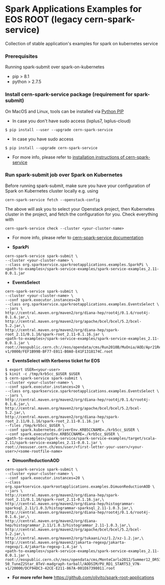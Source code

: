 # Spark Applications Examples for EOS ROOT (legacy cern-spark-service)

Collection of stable application's examples for spark on kubernetes service 

### Prerequisites

Running spark-submit over spark-on-kubernetes
- pip > 8.1
- python > 2.7.5

### Install cern-spark-service package (requirement for spark-submit)

On MacOS and Linux, tools can be installed via [Python PIP](https://pip.pypa.io/en/stable/installing)

* In case you don't have sudo access (lxplus7, lxplus-cloud)
```
$ pip install --user --upgrade cern-spark-service
```

* In case you have sudo access
```
$ pip install --upgrade cern-spark-service
```

* For more info, please refer to [installation instructions of cern-spark-service](https://pypi.org/project/cern-spark-service)

### Run spark-submit job over Spark on Kubernetes

Before running spark-submit, make sure you have your configuration of Spark on Kubernetes cluster
locally e.g. using

```
cern-spark-service fetch --openstack-config
```

The above will ask you to select your Openstack project, then Kubernetes cluster in the project, 
and fetch the configuration for you. Check everything with

```
cern-spark-service check --cluster <your-cluster-name>
```

* For more info, please refer to [cern-spark-service documentation](https://pypi.org/project/cern-spark-service)

- **SparkPi**

```
cern-spark-service spark-submit \
--cluster <your-cluster-name> \
--class org.sparkservice.sparkrootapplications.examples.SparkPi \
<path-to-examples>/spark-service-examples/spark-service-examples_2.11-0.0.1.jar
```

- **EventsSelect**

```
cern-spark-service spark-submit \
--cluster <your-cluster-name> \
--conf spark.executor.instances=20 \
--class org.sparkservice.sparkrootapplications.examples.EventsSelect \
--jars \
http://central.maven.org/maven2/org/diana-hep/root4j/0.1.6/root4j-0.1.6.jar,\
http://central.maven.org/maven2/org/apache/bcel/bcel/5.2/bcel-5.2.jar,\
http://central.maven.org/maven2/org/diana-hep/spark-root_2.11/0.1.16/spark-root_2.11-0.1.16.jar \
<path-to-examples>/spark-service-examples/spark-service-examples_2.11-0.0.1.jar \
root://eospublic.cern.ch://eos/opendata/cms/Run2010B/MuOnia/AOD/Apr21ReReco-v1/0000/FEF1B99B-BF77-E011-B0A0-E41F1318174C.root
```

- **EventsSelect with Kerberos ticket for EOS**

```
$ export USER=<your-user>
$ kinit -c /tmp/krb5cc_$USER $USER
$ cern-spark-service spark-submit \
--cluster <your-cluster-name> \
--conf spark.executor.instances=20 \
--class org.sparkservice.sparkrootapplications.examples.EventsSelect \
--jars \
http://central.maven.org/maven2/org/diana-hep/root4j/0.1.6/root4j-0.1.6.jar,\
http://central.maven.org/maven2/org/apache/bcel/bcel/5.2/bcel-5.2.jar,\
http://central.maven.org/maven2/org/diana-hep/spark-root_2.11/0.1.16/spark-root_2.11-0.1.16.jar \
--files /tmp/krb5cc_$USER \
--conf spark.kubernetes.driverEnv.KRB5CCNAME=./krb5cc_$USER \
--conf spark.executorEnv.KRB5CCNAME=./krb5cc_$USER \
<path-to-examples>/spark-service/spark-service-examples/target/scala-2.11/spark-service-examples_2.11-0.0.1.jar \
root://eosuser.cern.ch/eos/user/<first-letter-your-user>/<your-user>/<some-rootfile-name>
```

- **DimuonReductionAOD**

```
cern-spark-service spark-submit \
--cluster <your-cluster-name> \
--conf spark.executor.instances=20 \
--class org.sparkservice.sparkrootapplications.examples.DimuonReductionAOD \
--jars \
http://central.maven.org/maven2/org/diana-hep/spark-root_2.11/0.1.16/spark-root_2.11-0.1.16.jar,\
http://central.maven.org/maven2/org/diana-hep/histogrammar-sparksql_2.11/1.0.3/histogrammar-sparksql_2.11-1.0.3.jar,\
http://central.maven.org/maven2/org/diana-hep/root4j/0.1.6/root4j-0.1.6.jar,\
http://central.maven.org/maven2/org/diana-hep/histogrammar_2.11/1.0.3/histogrammar_2.11-1.0.3.jar,\
http://central.maven.org/maven2/org/apache/bcel/bcel/5.2/bcel-5.2.jar,\
http://central.maven.org/maven2/org/tukaani/xz/1.2/xz-1.2.jar,\
http://central.maven.org/maven2/jakarta-regexp/jakarta-regexp/1.4/jakarta-regexp-1.4.jar \
<path-to-examples>/spark-service-examples/spark-service-examples_2.11-0.0.1.jar \
root://eospublic.cern.ch//eos/opendata/cms/MonteCarlo2012/Summer12_DR53X/DYJetsToLL_M-50_TuneZ2Star_8TeV-madgraph-tarball/AODSIM/PU_RD1_START53_V7N-v1/20000/DCF94DC3-42CE-E211-867A-001E67398011.root
```

- **For more refer here** https://github.com/olivito/spark-root-applications
